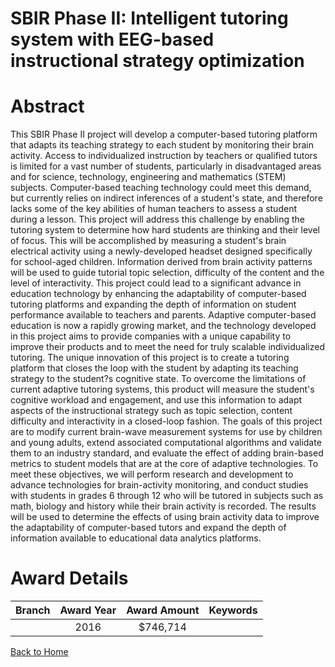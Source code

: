 
SBIR Phase II: Intelligent tutoring system with EEG-based instructional strategy optimization
=============================================================================================

# Abstract


This SBIR Phase II project will develop a computer-based tutoring platform that adapts its teaching strategy to each student by monitoring their brain activity. Access to individualized instruction by teachers or qualified tutors is limited for a vast number of students, particularly in disadvantaged areas and for science, technology, engineering and mathematics (STEM) subjects. Computer-based teaching technology could meet this demand, but currently relies on indirect inferences of a student's state, and therefore lacks some of the key abilities of human teachers to assess a student during a lesson. This project will address this challenge by enabling the tutoring system to determine how hard students are thinking and their level of focus. This will be accomplished by measuring a student's brain electrical activity using a newly-developed headset designed specifically for school-aged children. Information derived from brain activity patterns will be used to guide tutorial topic selection, difficulty of the content and the level of interactivity. This project could lead to a significant advance in education technology by enhancing the adaptability of computer-based tutoring platforms and expanding the depth of information on student performance available to teachers and parents. Adaptive computer-based education is now a rapidly growing market, and the technology developed in this project aims to provide companies with a unique capability to improve their products and to meet the need for truly scalable individualized tutoring. The unique innovation of this project is to create a tutoring platform that closes the loop with the student by adapting its teaching strategy to the student?s cognitive state. To overcome the limitations of current adaptive tutoring systems, this product will measure the student's cognitive workload and engagement, and use this information to adapt aspects of the instructional strategy such as topic selection, content difficulty and interactivity in a closed-loop fashion. The goals of this project are to modify current brain-wave measurement systems for use by children and young adults, extend associated computational algorithms and validate them to an industry standard, and evaluate the effect of adding brain-based metrics to student models that are at the core of adaptive technologies. To meet these objectives, we will perform research and development to advance technologies for brain-activity monitoring, and conduct studies with students in grades 6 through 12 who will be tutored in subjects such as math, biology and history while their brain activity is recorded. The results will be used to determine the effects of using brain activity data to improve the adaptability of computer-based tutors and expand the depth of information available to educational data analytics platforms.  

# Award Details

|Branch|Award Year|Award Amount|Keywords|
| :---: | :---: | :---: | :---: |
||2016|$746,714||
  
  


[Back to Home](https://github.com/chrischow/dod_sbir_awards/JT/#229)